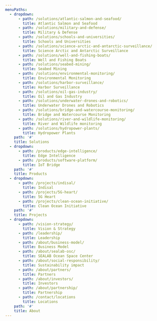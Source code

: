 ```yaml
---
menuPaths:
  - dropdown:
      - path: /solutions/atlantic-salmon-and-seafood/
        title: Atlantic Salmon and Seafood
      - path: /solutions/military-and-defense/
        title: Military & Defense
      - path: /solutions/schools-and-universities/
        title: Schools and Universities
      - path: /solutions/science-arctic-and-antarctic-surveillance/
        title: Science Arctic and Antarctic Surveillance
      - path: /solutions/well-and-fishing-boats/
        title: Well and Fishing Boats
      - path: /solutions/seabed-mining/
        title: Seabed Mining
      - path: /solutions/environmental-monitoring/
        title: Environmental Monitoring
      - path: /solutions/harbor-surveillance/
        title: Harbor Surveillance
      - path: /solutions/oil-gas-industry/
        title: Oil and Gas Industry
      - path: /solutions/underwater-drones-and-robotics/
        title: Underwater Drones and Robotics
      - path: /solutions/bridge-and-watercourse-monitoring/
        title: Bridge and Watercourse Monitoring
      - path: /solutions/river-and-wildlife-monitoring/
        title: River and Wildlife monitoring
      - path: /solutions/hydropower-plants/
        title: Hydropower Plants
    path: '#'
    title: Solutions
  - dropdown:
      - path: /products/edge-intelligence/
        title: Edge Intelligence
      - path: /products/software-platform/
        title: IoT Bridge
    path: '#'
    title: Products
  - dropdown:
      - path: /projects/indisal/
        title: Indisal
      - path: /projects/5G-heart/
        title: 5G Heart
      - path: /projects/clean-ocean-initiative/
        title: Clean Ocean Initiative
    path: '#'
    title: Projects
  - dropdown:
      - path: /vision-strategy/
        title: Vision & Strategy
      - path: /leadership/
        title: Leadership
      - path: /about/business-model/
        title: Business Model
      - path: /about/sealab-osc/
        title: SEALAB Ocean Space Center
      - path: /about/social-responsibility/
        title: Sustainability impact
      - path: /about/partners/
        title: Partners
      - path: /about/investors/
        title: Investors
      - path: /about/partnership/
        title: Partnership
      - path: /contact/locations
        title: Locations
    path: '#'
    title: About
---
```


